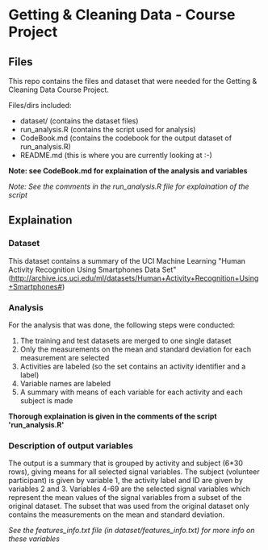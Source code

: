 # Getting & Cleaning Data - Course Project
## Files 
This repo contains the files and dataset that were needed for the Getting & Cleaning Data Course Project.

Files/dirs included:
* dataset/          (contains the dataset files)
* run_analysis.R    (contains the script used for analysis)
* CodeBook.md       (contains the codebook for the output dataset of run_analysis.R)
* README.md         (this is where you are currently looking at :-)

**Note: see CodeBook.md for explaination of the analysis and variables**

*Note: See the comments in the run_analysis.R file for explaination of the script*

## Explaination
### Dataset
This dataset contains a summary of the UCI Machine Learning "Human Activity Recognition Using Smartphones Data Set" (http://archive.ics.uci.edu/ml/datasets/Human+Activity+Recognition+Using+Smartphones#) 
### Analysis
For the analysis that was done, the following steps were conducted:
1. The training and test datasets are merged to one single dataset
2. Only the measurements on the mean and standard deviation for each measurement are selected
3. Activities are labeled (so the set contains an activity identifier and a label)
4. Variable names are labeled
5. A summary with means of each variable for each activity and each subject is made

**Thorough explaination is given in the comments of the script 'run_analysis.R'**

### Description of output variables
The output is a summary that is grouped by activity and subject (6*30 rows), giving means for all selected signal variables. The subject (volunteer participant) is given by variable 1, the activity label and ID are given by variables 2 and 3. Variables 4-69 are the selected signal variables which represent the mean values of the signal variables from a subset of the original dataset. The subset that was used from the original dataset only contains the measurements on the mean and standard deviation.

*See the features_info.txt file (in dataset/features_info.txt) for more info on these variables*
